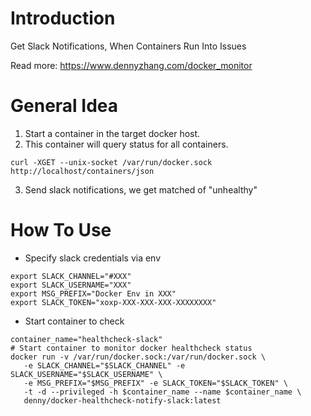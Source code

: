 # Introduction
Get Slack Notifications, When Containers Run Into Issues

Read more: https://www.dennyzhang.com/docker_monitor

# General Idea
1. Start a container in the target docker host.
2. This container will query status for all containers.

```curl -XGET --unix-socket /var/run/docker.sock http://localhost/containers/json```

3. Send slack notifications, we get matched of "unhealthy"

# How To Use
- Specify slack credentials via env

```
export SLACK_CHANNEL="#XXX"
export SLACK_USERNAME="XXX"
export MSG_PREFIX="Docker Env in XXX"
export SLACK_TOKEN="xoxp-XXX-XXX-XXX-XXXXXXXX"
```

- Start container to check
```
container_name="healthcheck-slack"
# Start container to monitor docker healthcheck status
docker run -v /var/run/docker.sock:/var/run/docker.sock \
   -e SLACK_CHANNEL="$SLACK_CHANNEL" -e SLACK_USERNAME="$SLACK_USERNAME" \
   -e MSG_PREFIX="$MSG_PREFIX" -e SLACK_TOKEN="$SLACK_TOKEN" \
   -t -d --privileged -h $container_name --name $container_name \
   denny/docker-healthcheck-notify-slack:latest
```
